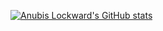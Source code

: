 [![Anubis Lockward's GitHub stats](https://github-readme-stats.vercel.app/api?username=mr2much)](https://github.com/anuraghazra/github-readme-stats)
